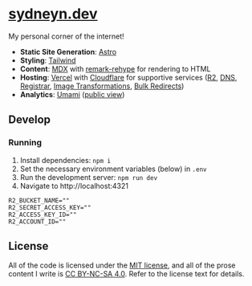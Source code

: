 # [sydneyn.dev](https://sydneyn.dev)

My personal corner of the internet!

- **Static Site Generation**: [Astro](https://astro.build)
- **Styling**: [Tailwind](https://tailwindcss.com)
- **Content**: [MDX](https://mdxjs.com/) with [remark-rehype](https://github.com/remarkjs/remark-rehype) for rendering to HTML
- **Hosting**: [Vercel](https://vercel.com) with [Cloudflare](https://www.cloudflare.com) for supportive services ([R2](https://www.cloudflare.com/developer-platform/r2/), [DNS](https://www.cloudflare.com/application-services/products/dns/), [Registrar](https://developers.cloudflare.com/registrar/), [Image Transformations](https://developers.cloudflare.com/images/transform-images/), [Bulk Redirects](https://developers.cloudflare.com/rules/url-forwarding/bulk-redirects/))
- **Analytics**: [Umami](https://umami.is) ([public view](https://sydneyn.dev/analytics))

## Develop

### Running

1. Install dependencies: `npm i`
2. Set the necessary environment variables (below) in `.env`
3. Run the development server: `npm run dev`
4. Navigate to http://localhost:4321

```env
R2_BUCKET_NAME=""
R2_SECRET_ACCESS_KEY=""
R2_ACCESS_KEY_ID=""
R2_ACCOUNT_ID=""
```

## License

All of the code is licensed under the [MIT license](https://opensource.org/licenses/mit), and all of the prose content I write is [CC BY-NC-SA 4.0](https://creativecommons.org/licenses/by-nc-sa/4.0/). Refer to the license text for details.
